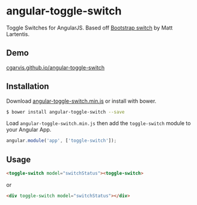 angular-toggle-switch
=====================

Toggle Switches for AngularJS.  Based off [Bootstrap switch](http://www.larentis.eu/switch/) by Matt Lartentis.

Demo
----
[cgarvis.github.io/angular-toggle-switch](cgarvis.github.io/angular-toggle-switch)

Installation
------------

Download [angular-toggle-switch.min.js](https://raw.github.com/cgarvis/angular-toggle-switch/master/angular-toggle-switch.min.js) or install with bower.

```bash
$ bower install angular-toggle-switch --save
```

Load `angular-toggle-switch.min.js` then add the `toggle-switch` module to your Angular App.

```javascript
angular.module('app', ['toggle-switch']);
```

Usage
-----

```html
<toggle-switch model="switchStatus"><toggle-switch>
```

or

```html
<div toggle-switch model="switchStatus"></div>
```
